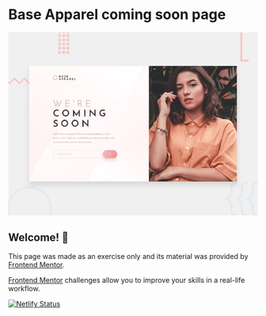# Base Apparel coming soon page

![Design preview for the Base Apparel coming soon page coding challenge](base-apparel-coming-soon-master/design/desktop-preview.jpg)

## Welcome! 👋

This page was made as an exercise only and its material was provided by [Frontend Mentor](https://www.frontendmentor.io).

[Frontend Mentor](https://www.frontendmentor.io) challenges allow you to improve your skills in a real-life workflow.

[![Netlify Status](https://api.netlify.com/api/v1/badges/a36d63da-7c0a-41f6-b777-65b89bb0ea36/deploy-status)](https://app.netlify.com/sites/baseapparelcomingsoon/deploys)

